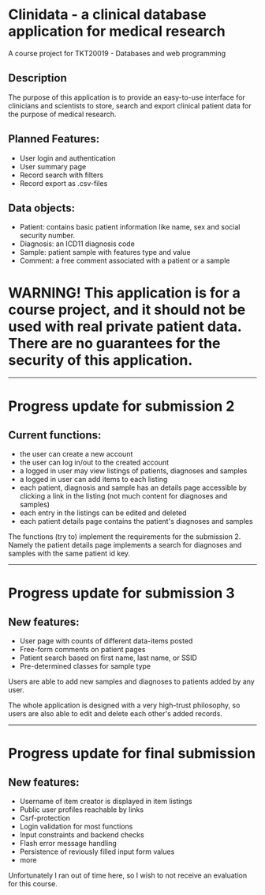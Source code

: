 # Clinidata - a clinical database application for medical research
A course project for TKT20019 - Databases and web programming

## Description
The purpose of this application is to provide an easy-to-use interface for clinicians and scientists to store, search and export clinical patient data for the purpose of medical research.

## Planned Features:
 - User login and authentication
 - User summary page
 - Record search with filters
 - Record export as .csv-files
   
## Data objects:
 - Patient: contains basic patient information like name, sex and social security number.
 - Diagnosis: an ICD11 diagnosis code
 - Sample: patient sample with features type and value
 - Comment: a free comment associated with a patient or a sample

# <b> WARNING! This application is for a course project, and it should not be used with real private patient data. There are no guarantees for the security of this application. </b>

----------

# Progress update for submission 2

## Current functions:
   - the user can create a new account
   - the user can log in/out to the created account
   - a logged in user may view listings of patients, diagnoses and samples
   - a logged in user can add items to each listing
   - each patient, diagnosis and sample has an details page accessible by clicking a link in the listing (not much content for diagnoses and samples)
   - each entry in the listings can be edited and deleted 
   - each patient details page contains the patient's diagnoses and samples 

The functions (try to) implement the requirements for the submission 2. Namely the patient details page implements a search for diagnoses and samples with the same patient id key.


----------

# Progress update for submission 3

## New features:
 - User page with counts of different data-items posted
 - Free-form comments on patient pages
 - Patient search based on first name, last name, or SSID
 - Pre-determined classes for sample type

Users are able to add new samples and diagnoses to patients added by any user. 

The whole application is designed with a very high-trust philosophy, so users are also able to edit and delete each other's added records.


----------

# Progress update for final submission

## New features:
 - Username of item creator is displayed in item listings
 - Public user profiles reachable by links
 - Csrf-protection
 - Login validation for most functions
 - Input constraints and backend checks
 - Flash error message handling
 - Persistence of reviously filled input form values 
 - more


 Unfortunately I ran out of time here, so I wish to not receive an evaluation for this course.
